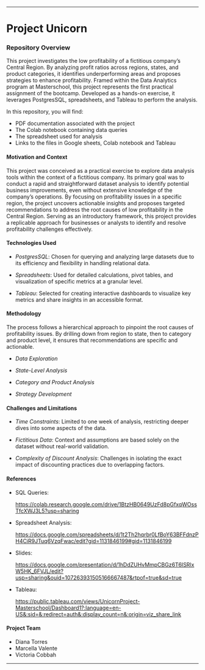 --------------------
# Project Unicorn
### Repository Overview

This project investigates the low profitability of a fictitious company’s Central Region. By analyzing profit ratios across regions, states, and product categories, it identifies underperforming areas and proposes strategies to enhance profitability. Framed within the Data Analytics program at Masterschool, this project represents the first practical assignment of the bootcamp. Developed as a hands-on exercise, it leverages PostgresSQL, spreadsheets, and Tableau to perform the analysis.

In this repository, you will find:
* PDF documentation associated with the project
* The Colab notebook containing data queries
* The spreadsheet used for analysis
* Links to the files in Google sheets, Colab notebook and Tableau
  
#### Motivation and Context

This project was conceived as a practical exercise to explore data analysis tools within the context of a fictitious company. Its primary goal was to conduct a rapid and straightforward dataset analysis to identify potential business improvements, even without extensive knowledge of the company’s operations. By focusing on profitability issues in a specific region, the project uncovers actionable insights and proposes targeted recommendations to address the root causes of low profitability in the Central Region. Serving as an introductory framework, this project provides a replicable approach for businesses or analysts to identify and resolve profitability challenges effectively.

#### Technologies Used

* _PostgresSQL_: Chosen for querying and analyzing large datasets due to its efficiency and flexibility in handling relational data.

* _Spreadsheets_: Used for detailed calculations, pivot tables, and visualization of specific metrics at a granular level.

* _Tableau_: Selected for creating interactive dashboards to visualize key metrics and share insights in an accessible format.

#### Methodology
The process follows a hierarchical approach to pinpoint the root causes of profitability issues. By drilling down from region to state, then to category and product level, it ensures that recommendations are specific and actionable.

* _Data Exploration_

* _State-Level Analysis_

* _Category and Product Analysis_

* _Strategy Development_


#### Challenges and Limitations

* _Time Constraints_: Limited to one week of analysis, restricting deeper dives into some aspects of the data.

* _Fictitious Data_: Context and assumptions are based solely on the dataset without real-world validation.

* _Complexity of Discount Analysis_: Challenges in isolating the exact impact of discounting practices due to overlapping factors.


#### References

* SQL Queries:
  
  https://colab.research.google.com/drive/1BtzHB0649UzFd8pGfxqWOssTfcXWJ3L5?usp=sharing
* Spreadsheet Analysis:
  
  https://docs.google.com/spreadsheets/d/1t2Th2hqrbr0LfBoY63BFFdnzPH4CiR9JTuq6VzqFwac/edit?gid=1131846199#gid=1131846199
* Slides:
  
  https://docs.google.com/presentation/d/1hDdZUHvMmpCBGz6T6ISRlxW5HK_6FVJL/edit?usp=sharing&ouid=107263931505166667487&rtpof=true&sd=true
* Tableau:
  
  https://public.tableau.com/views/UnicornProject-Masterschool/Dashboard1?:language=en-US&:sid=&:redirect=auth&:display_count=n&:origin=viz_share_link


#### Project Team
* Diana Torres
* Marcella Valente
* Victoria Cobbah

---


